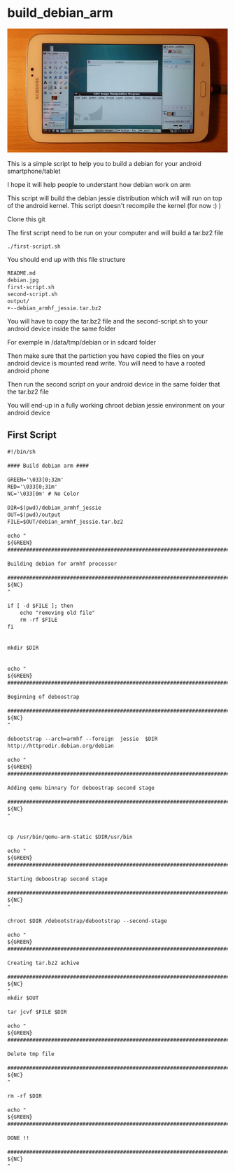 # build_debian_arm

![alt text](debian.jpg "Debian on my android tablet")


This is a simple script to help you to build a debian for your android smartphone/tablet 

I hope it will help people to understant how debian work on arm 

This script will build the debian jessie distribution which will will run on top of the android kernel. 
This script doesn't recompile the kernel (for now :) )

Clone this git 

The first script need to be run on your computer and will build a tar.bz2 file 

``` shell
./first-script.sh
```


You should end up with this file structure

```
README.md
debian.jpg
first-script.sh
second-script.sh
output/
+--debian_armhf_jessie.tar.bz2

```

You will have to copy the tar.bz2 file and the second-script.sh to your android device inside the same folder 

For exemple in /data/tmp/debian or in sdcard folder 

Then make sure that the partiction you have copied the files on your android device is mounted read write. You will need to have a rooted android phone

Then run the second script on your android device in the same folder that the tar.bz2 file

You will end-up in a fully working chroot debian jessie environment on your android device 

## First Script

```shell
#!/bin/sh

#### Build debian arm ####

GREEN='\033[0;32m'
RED='\033[0;31m'
NC='\033[0m' # No Color

DIR=$(pwd)/debian_armhf_jessie
OUT=$(pwd)/output
FILE=$OUT/debian_armhf_jessie.tar.bz2

echo "
${GREEN}
###############################################################################

Building debian for armhf processor

###############################################################################
${NC}
"

if [ -d $FILE ]; then
    echo "removing old file"
    rm -rf $FILE
fi


mkdir $DIR


echo "
${GREEN}
##############################################################################################

Beginning of deboostrap

##############################################################################################
${NC}
"

debootstrap --arch=armhf --foreign  jessie  $DIR  http://httpredir.debian.org/debian

echo "
${GREEN}
##############################################################################################

Adding qemu binnary for deboostrap second stage

##############################################################################################
${NC}
"


cp /usr/bin/qemu-arm-static $DIR/usr/bin

echo "
${GREEN}
##############################################################################################

Starting deboostrap second stage

##############################################################################################
${NC}
"

chroot $DIR /debootstrap/debootstrap --second-stage

echo "
${GREEN}
##############################################################################################

Creating tar.bz2 achive

##############################################################################################
${NC}
"
mkdir $OUT

tar jcvf $FILE $DIR

echo "
${GREEN}
##############################################################################################

Delete tmp file

##############################################################################################
${NC}
"

rm -rf $DIR

echo "
${GREEN}
##############################################################################################

DONE !!

##############################################################################################
${NC}
"
```
